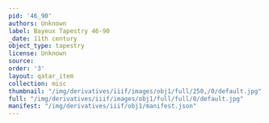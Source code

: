 ```yaml
---
pid: '46_90'
authors: Unknown
label: Bayeux Tapestry 46-90
_date: 11th century
object_type: tapestry
license: Unknown
source: 
order: '3'
layout: qatar_item
collection: misc
thumbnail: "/img/derivatives/iiif/images/obj1/full/250,/0/default.jpg"
full: "/img/derivatives/iiif/images/obj1/full/full/0/default.jpg"
manifest: "/img/derivatives/iiif/obj1/manifest.json"
---
```

